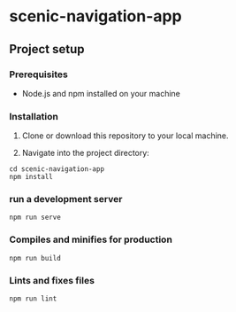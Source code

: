 # scenic-navigation-app

## Project setup

### Prerequisites

- Node.js and npm installed on your machine

### Installation
1. Clone or download this repository to your local machine.

2. Navigate into the project directory:

```
cd scenic-navigation-app
npm install
```

### run a development server
```
npm run serve
```

### Compiles and minifies for production
```
npm run build
```

### Lints and fixes files
```
npm run lint
```
